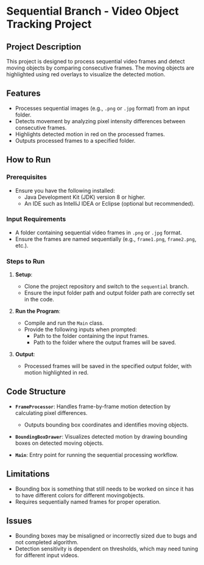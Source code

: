 # Sequential Branch - Video Object Tracking Project

## **Project Description**
This project is designed to process sequential video frames and detect moving objects by comparing consecutive frames. The moving objects are highlighted using red overlays to visualize the detected motion.

## **Features**
- Processes sequential images (e.g., `.png` or `.jpg` format) from an input folder.
- Detects movement by analyzing pixel intensity differences between consecutive frames.
- Highlights detected motion in red on the processed frames.
- Outputs processed frames to a specified folder.

## **How to Run**
### Prerequisites
- Ensure you have the following installed:
  - Java Development Kit (JDK) version 8 or higher.
  - An IDE such as IntelliJ IDEA or Eclipse (optional but recommended).

### Input Requirements
- A folder containing sequential video frames in `.png` or `.jpg` format.
- Ensure the frames are named sequentially (e.g., `frame1.png`, `frame2.png`, etc.).

### Steps to Run
1. **Setup**:
   - Clone the project repository and switch to the `sequential` branch.
   - Ensure the input folder path and output folder path are correctly set in the code.

2. **Run the Program**:
   - Compile and run the `Main` class.
   - Provide the following inputs when prompted:
     - Path to the folder containing the input frames.
     - Path to the folder where the output frames will be saved.

3. **Output**:
   - Processed frames will be saved in the specified output folder, with motion highlighted in red.

## **Code Structure**
- **`FrameProcessor`**: Handles frame-by-frame motion detection by calculating pixel differences.
  - Outputs bounding box coordinates and identifies moving objects.

- **`BoundingBoxDrawer`**: Visualizes detected motion by drawing bounding boxes on detected moving objects.

- **`Main`**: Entry point for running the sequential processing workflow.

## **Limitations**
- Bounding box is something that still needs to be worked on since it has to have different colors for different  movingobjects.
- Requires sequentially named frames for proper operation.

## **Issues**
- Bounding boxes may be misaligned or incorrectly sized due to bugs and not completed algorithm.
- Detection sensitivity is dependent on thresholds, which may need tuning for different input videos.




